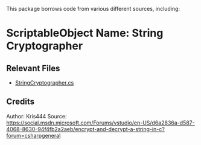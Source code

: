 This package borrows code from various different sources, including:

# ScriptableObject Name: String Cryptographer

## Relevant Files
- [StringCryptographer.cs](/Runtime/StringCryptographer.cs)

## Credits
Author: Kris444
Source: https://social.msdn.microsoft.com/Forums/vstudio/en-US/d6a2836a-d587-4068-8630-94f4fb2a2aeb/encrypt-and-decrypt-a-string-in-c?forum=csharpgeneral

